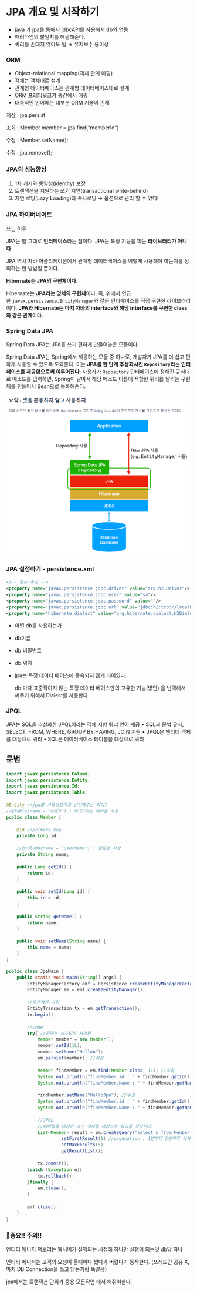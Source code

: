# JPA 개요 및 시작하기

- java 가 jpa를 통해서 jdbcAPI를 사용해서 db와 연동
- 패러다임의 불일치를 해결해준다.
- 쿼리를 손대지 않아도 됨 → 유지보수 용이성

### ORM

- Object-relational mapping(객체 관계 매핑)
- 객체는 객체대로 설계
- 관계형 데이터베이스는 관계형 데이터베이스대로 설계
- ORM 프레임워크가 중간에서 매핑
- 대중적인 언어에는 대부분 ORM 기술이 존재


저장 : jpa.persist

조회 : Member member = jpa.find(”memberId”)

수정 : Member.setName();

수정 : jpa.remove();

### JPA의 성능향상

1. 1차 캐시와 동일성(identity) 보장
2. 트랜잭션을 지원하는 쓰기 지연(transactional write-behind)
3. 지연 로딩(Lazy Loading)과 즉시로딩 → 옵션으로 관리 할 수 있다!

### JPA 하이버네이트

쓰는 이유

JPA는 말 그대로 **인터페이스**라는 점이다. JPA는 특정 기능을 하는 **라이브러리가 아니다**.

JPA 역시 자바 어플리케이션에서 관계형 데이터베이스를 어떻게 사용해야 하는지를 정의하는 한 방법일 뿐이다.

**Hibernate는 JPA의 구현체이다.**

Hibernate는 **JPA라는 명세의 구현체**이다. 즉, 위에서 언급한 `javax.persistence.EntityManager`와 같은 인터페이스를 직접 구현한 라이브러리이다. **JPA와 Hibernate는 마치 자바의 interface와 해당 interface를 구현한 class와 같은 관계**이다.

### Spring Data JPA

Spring Data JPA는 JPA를 쓰기 편하게 만들어놓은 모듈이다

Spring Data JPA는 Spring에서 제공하는 모듈 중 하나로, 개발자가 JPA를 더 쉽고 편하게 사용할 수 있도록 도와준다. 이는 **JPA를 한 단계 추상화시킨 `Repository`라는 인터페이스를 제공함으로써 이루어진다**. 사용자가 `Repository` 인터페이스에 정해진 규칙대로 메소드를 입력하면, Spring이 알아서 해당 메소드 이름에 적합한 쿼리를 날리는 구현체를 만들어서 Bean으로 등록해준다.

![jpa_hibernate](img/1.png)


### JPA 설정하기 - persistence.xml

```xml
<!-- 필수 속성 -->
<property name="javax.persistence.jdbc.driver" value="org.h2.Driver"/>
<property name="javax.persistence.jdbc.user" value="sa"/>
<property name="javax.persistence.jdbc.password" value=""/>
<property name="javax.persistence.jdbc.url" value="jdbc:h2:tcp://localhost/~/test"/>
<property name="hibernate.dialect" value="org.hibernate.dialect.H2Dialect"/>
```

- 어떤 db를 사용하는가
- db이름
- db 비밀번호
- db 위치
- jpa는 특정 데이터 베이스에 종속되지 않게 되어있다.
    
    db 마다 표준적이지 않는 특정 데이터 베이스만의 고유한 기능(방언) 을 번역해서 써주기 위해서 Dialect를 사용한다
    

### JPQL

JPA는 SQL을 추상화한 JPQL이라는 객체 지향 쿼리 언어 제공
• SQL과 문법 유사, SELECT, FROM, WHERE, GROUP BY,HAVING, JOIN 지원
• JPQL은 엔티티 객체를 대상으로 쿼리
• SQL은 데이터베이스 테이블을 대상으로 쿼리



## 문법

```java
import javax.persistence.Column;
import javax.persistence.Entity;
import javax.persistence.Id;
import javax.persistence.Table;

@Entity //jpa를 사용하겠다고 선언해주는 의미?
//@Table(name = "USER") : USER라는 테이블 사용
public class Member {

    @Id //primary key
    private Long id;

    //@Column(name = "username") : 컬럼명 지정
    private String name;

    public Long getId() {
        return id;
    }

    public void setId(Long id) {
        this.id = id;
    }

    public String getName() {
        return name;
    }

    public void setName(String name) {
        this.name = name;
    }
}
```


```java
public class JpaMain {
    public static void main(String[] args) {
        EntityManagerFactory emf = Persistence.createEntityManagerFactory("hello");
        EntityManager em = emf.createEntityManager();

        //트랜잭션 처리
        EntityTransaction tx = em.getTransaction();
        tx.begin();

        //code
        try{ //원래는 스프링이 처리함
            Member member = new Member();
            member.setId(1L);
            member.setName("HelloA");
            em.persist(member); //저장

            Member findMember = em.find(Member.class, 1L); //조회
            System.out.println("findMember.id : " + findMember.getId());
            System.out.println("findMember.Name : " + findMember.getName());

            findMember.setName("HelloJpa"); //수정
            System.out.println("findMember.id : " + findMember.getId());
            System.out.println("findMember.Name : " + findMember.getName());

            //JPQL
            //테이블을 대상이 아닌 객체를 대상으로 쿼리를 작성한다.
            List<Member> result = em.createQuery("select m from Member as m",Member.class)
                    .setFirstResult(1) //pagenation : 1번부터 5번까지 가져옴
                    .setMaxResults(5)
                    .getResultList();

            tx.commit();
        }catch (Exception e){
            tx.rollback();
        }finally {
            em.close();
        }

        emf.close();
    }
}
```

### 📍중요!! 주의!!

엔티티 매니저 팩토리는 웹서버가 실행되는 시점에 하나만 실행이 되는것 db당 하나

엔티티 메니저는 고객의 요청이 올때마다 썼다가 버렸다가 동작한다. (쓰레드간 공유 X, 마치 DB Connection을 쓰고 닫는거랑 똑같음)

jpa에서는 트랜잭션 단위가 중용 모든작업 에서 해줘야한다.
